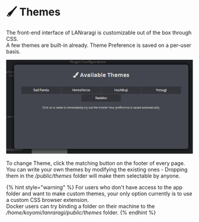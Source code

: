 # 🖌 Themes

The front-end interface of LANraragi is customizable out of the box through CSS.\
A few themes are built-in already. Theme Preference is saved on a per-user basis.

![Theme Selector](<../.gitbook/assets/themes (1).png>)

To change Theme, click the matching button on the footer of every page.\
You can write your own themes by modifying the existing ones - Dropping them in the _/public/themes_ folder will make them selectable by anyone.

{% hint style="warning" %}
For users who don't have access to the app folder and want to make custom themes, your only option currently is to use a custom CSS browser extension.\
Docker users can try binding a folder on their machine to the _/home/koyomi/lanraragi/public/themes_ folder.
{% endhint %}
